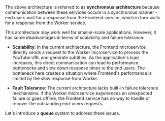 The above architecture is referred to as **synchronous architecture** because communication between these services occurs in a synchronous manner -
end users wait for a response from the Frontend service, which in turn waits for a response from the Worker service.  

This architecture may work well for smaller-scale applications.
However, it has some disadvantages in terms of scalability and failure tolerance.

- **Scalability**: In the current architecture, the Frontend microservice directly sends a request to the Worker microservice to process the YouTube URL and generate subtitles. As the application's load increases, this direct communication can lead to performance bottlenecks and slow down response times to the end users. 
  The bottleneck here creates a situation where Frontend's performance is limited by the slow response from Worker. 

- **Fault Tolerance**: The current architecture lacks built-in failure tolerance mechanisms. If the Worker microservice experiences an unexpected failure or goes offline, the Frontend service has no way to handle or recover the outstanding end-users requests.

Let's introduce a **queue** system to address these issues.
